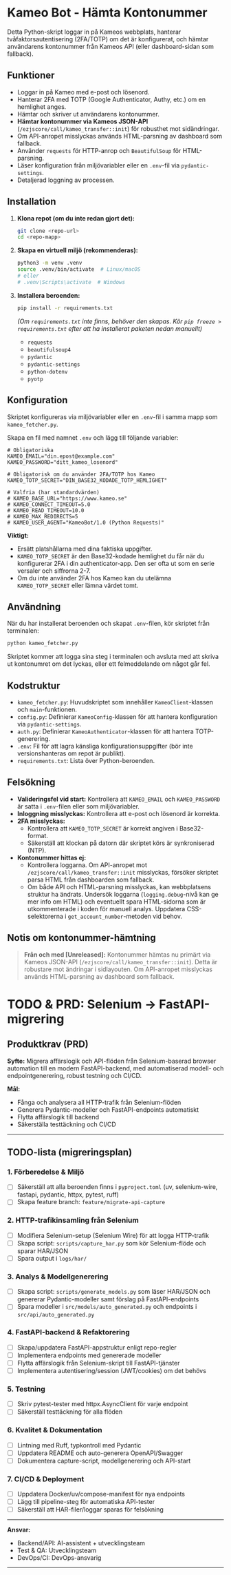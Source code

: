 # Kameo Bot - Hämta Kontonummer

Detta Python-skript loggar in på Kameos webbplats, hanterar tvåfaktorsautentisering (2FA/TOTP) om det är konfigurerat, och hämtar användarens kontonummer från Kameos API (eller dashboard-sidan som fallback).

## Funktioner

*   Loggar in på Kameo med e-post och lösenord.
*   Hanterar 2FA med TOTP (Google Authenticator, Authy, etc.) om en hemlighet anges.
*   Hämtar och skriver ut användarens kontonummer.
*   **Hämtar kontonummer via Kameos JSON-API** (`/ezjscore/call/kameo_transfer::init`) för robusthet mot sidändringar.
*   Om API-anropet misslyckas används HTML-parsning av dashboard som fallback.
*   Använder `requests` för HTTP-anrop och `BeautifulSoup` för HTML-parsning.
*   Läser konfiguration från miljövariabler eller en `.env`-fil via `pydantic-settings`.
*   Detaljerad loggning av processen.

## Installation

1.  **Klona repot (om du inte redan gjort det):**
    ```bash
    git clone <repo-url>
    cd <repo-mapp>
    ```

2.  **Skapa en virtuell miljö (rekommenderas):**
    ```bash
    python3 -m venv .venv
    source .venv/bin/activate  # Linux/macOS
    # eller
    # .venv\Scripts\activate  # Windows
    ```

3.  **Installera beroenden:**
    ```bash
    pip install -r requirements.txt
    ```
    *(Om `requirements.txt` inte finns, behöver den skapas. Kör `pip freeze > requirements.txt` efter att ha installerat paketen nedan manuellt)*
    *   `requests`
    *   `beautifulsoup4`
    *   `pydantic`
    *   `pydantic-settings`
    *   `python-dotenv`
    *   `pyotp`

## Konfiguration

Skriptet konfigureras via miljövariabler eller en `.env`-fil i samma mapp som `kameo_fetcher.py`.

Skapa en fil med namnet `.env` och lägg till följande variabler:

```dotenv
# Obligatoriska
KAMEO_EMAIL="din.epost@example.com"
KAMEO_PASSWORD="ditt_kameo_losenord"

# Obligatorisk om du använder 2FA/TOTP hos Kameo
KAMEO_TOTP_SECRET="DIN_BASE32_KODADE_TOTP_HEMLIGHET"

# Valfria (har standardvärden)
# KAMEO_BASE_URL="https://www.kameo.se"
# KAMEO_CONNECT_TIMEOUT=5.0
# KAMEO_READ_TIMEOUT=10.0
# KAMEO_MAX_REDIRECTS=5
# KAMEO_USER_AGENT="KameoBot/1.0 (Python Requests)"
```

**Viktigt:**

*   Ersätt platshållarna med dina faktiska uppgifter.
*   `KAMEO_TOTP_SECRET` är den Base32-kodade hemlighet du får när du konfigurerar 2FA i din authenticator-app. Den ser ofta ut som en serie versaler och siffrorna 2-7.
*   Om du inte använder 2FA hos Kameo kan du utelämna `KAMEO_TOTP_SECRET` eller lämna värdet tomt.

## Användning

När du har installerat beroenden och skapat `.env`-filen, kör skriptet från terminalen:

```bash
python kameo_fetcher.py
```

Skriptet kommer att logga sina steg i terminalen och avsluta med att skriva ut kontonumret om det lyckas, eller ett felmeddelande om något går fel.

## Kodstruktur

*   `kameo_fetcher.py`: Huvudskriptet som innehåller `KameoClient`-klassen och `main`-funktionen.
*   `config.py`: Definierar `KameoConfig`-klassen för att hantera konfiguration via `pydantic-settings`.
*   `auth.py`: Definierar `KameoAuthenticator`-klassen för att hantera TOTP-generering.
*   `.env`: Fil för att lagra känsliga konfigurationsuppgifter (bör inte versionshanteras om repot är publikt).
*   `requirements.txt`: Lista över Python-beroenden.

## Felsökning

*   **Valideringsfel vid start:** Kontrollera att `KAMEO_EMAIL` och `KAMEO_PASSWORD` är satta i `.env`-filen eller som miljövariabler.
*   **Inloggning misslyckas:** Kontrollera att e-post och lösenord är korrekta.
*   **2FA misslyckas:**
    *   Kontrollera att `KAMEO_TOTP_SECRET` är korrekt angiven i Base32-format.
    *   Säkerställ att klockan på datorn där skriptet körs är synkroniserad (NTP).
*   **Kontonummer hittas ej:**
    *   Kontrollera loggarna. Om API-anropet mot `/ezjscore/call/kameo_transfer::init` misslyckas, försöker skriptet parsa HTML från dashboarden som fallback.
    *   Om både API och HTML-parsning misslyckas, kan webbplatsens struktur ha ändrats. Undersök loggarna (`logging.debug`-nivå kan ge mer info om HTML) och eventuellt spara HTML-sidorna som är utkommenterade i koden för manuell analys. Uppdatera CSS-selektorerna i `get_account_number`-metoden vid behov.

## Notis om kontonummer-hämtning

> **Från och med [Unreleased]:** Kontonummer hämtas nu primärt via Kameos JSON-API (`/ezjscore/call/kameo_transfer::init`). Detta är robustare mot ändringar i sidlayouten. Om API-anropet misslyckas används HTML-parsning av dashboard som fallback.

# TODO & PRD: Selenium → FastAPI-migrering

## Produktkrav (PRD)

**Syfte:**
Migrera affärslogik och API-flöden från Selenium-baserad browser automation till en modern FastAPI-backend, med automatiserad modell- och endpointgenerering, robust testning och CI/CD.

**Mål:**
- Fånga och analysera all HTTP-trafik från Selenium-flöden
- Generera Pydantic-modeller och FastAPI-endpoints automatiskt
- Flytta affärslogik till backend
- Säkerställa testtäckning och CI/CD

---

## TODO-lista (migreringsplan)

### 1. Förberedelse & Miljö
- [ ] Säkerställ att alla beroenden finns i `pyproject.toml` (uv, selenium-wire, fastapi, pydantic, httpx, pytest, ruff)
- [ ] Skapa feature branch: `feature/migrate-api-capture`

### 2. HTTP-trafikinsamling från Selenium
- [ ] Modifiera Selenium-setup (Selenium Wire) för att logga HTTP-trafik
- [ ] Skapa script: `scripts/capture_har.py` som kör Selenium-flöde och sparar HAR/JSON
- [ ] Spara output i `logs/har/`

### 3. Analys & Modellgenerering
- [ ] Skapa script: `scripts/generate_models.py` som läser HAR/JSON och genererar Pydantic-modeller samt förslag på FastAPI-endpoints
- [ ] Spara modeller i `src/models/auto_generated.py` och endpoints i `src/api/auto_generated.py`

### 4. FastAPI-backend & Refaktorering
- [ ] Skapa/uppdatera FastAPI-appstruktur enligt repo-regler
- [ ] Implementera endpoints med genererade modeller
- [ ] Flytta affärslogik från Selenium-skript till FastAPI-tjänster
- [ ] Implementera autentisering/session (JWT/cookies) om det behövs

### 5. Testning
- [ ] Skriv pytest-tester med httpx.AsyncClient för varje endpoint
- [ ] Säkerställ testtäckning för alla flöden

### 6. Kvalitet & Dokumentation
- [ ] Lintning med Ruff, typkontroll med Pydantic
- [ ] Uppdatera README och auto-generera OpenAPI/Swagger
- [ ] Dokumentera capture-script, modellgenerering och API-start

### 7. CI/CD & Deployment
- [ ] Uppdatera Docker/uv/compose-manifest för nya endpoints
- [ ] Lägg till pipeline-steg för automatiska API-tester
- [ ] Säkerställ att HAR-filer/loggar sparas för felsökning

---

**Ansvar:**
- Backend/API: AI-assistent + utvecklingsteam
- Test & QA: Utvecklingsteam
- DevOps/CI: DevOps-ansvarig

--- 